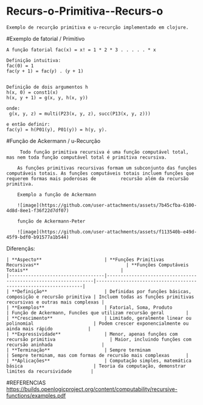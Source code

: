 # Recurs-o-Primitiva--Recurs-o

    Exemplo de recurção primitiva e u-recurção implementado em clojure.

#Exemplo de fatorial / Primitivo

    A função fatorial fac(x) = x! = 1 * 2 * 3 . . . . . * x

    Definição intuitiva:
    fac(0) = 1
    fac(𝑦 + 1) = fac(𝑦) . (𝑦 + 1)


    Definição de dois argumentos h
    h(x, 0) = const1(x)
    h(x, y + 1) = g(x, y, h(x, y))

    onde:
     g(x, y, z) = multi(P23(x, y, z), succ(P13(x, y, z))) 

    e então definir:
    fac(y) = h(P01(y), P01(y)) = h(y, y).

#Função de Ackermann / u-Recurção

         Todo função primitiva recursiva é uma função computável total, mas nem toda função computável total é primitiva recursiva.
  
        As funções primitivas recursivas formam um subconjunto das funções computáveis totais. As funções computáveis totais incluem funções que requerem formas mais poderosas de         recursão além da recursão primitiva.

        Exemplo a função de Ackermann

        ![image](https://github.com/user-attachments/assets/7b45cfba-6100-4d8d-8ee1-f36f22d7df07)

        função de Ackermann-Peter

        ![image](https://github.com/user-attachments/assets/f113540b-e49d-45f9-bdf0-b91577a1b544)

Diferençãs:
  
    | **Aspecto**                       | **Funções Primitivas Recursivas**                                | **Funções Computáveis Totais**                                  |
    |-----------------------------------|-----------------------------------------------------------------|-----------------------------------------------------------------|
    | **Definição**                     | Definidas por funções básicas, composição e recursão primitiva | Incluem todas as funções primitivas recursivas e outras mais complexas |
    | **Exemplos**                      | Fatorial, Soma, Produto                                        | Função de Ackermann, Funcões que utilizam recursão geral        |
    | **Crescimento**                   | Limitado, geralmente linear ou polinomial                      | Podem crescer exponencialmente ou ainda mais rápido             |
    | **Expressividade**                | Menor, apenas funções com recursão primitiva                    | Maior, incluindo funções com recursão aninhada                  |
    | **Terminação**                    | Sempre terminam                                                | Sempre terminam, mas com formas de recursão mais complexas      |
    | **Aplicações**                    | Computação simples, matemática básica                          | Teoria da computação, demonstrar limites da recursividade       |
  
#REFERENCIAS
        https://builds.openlogicproject.org/content/computability/recursive-functions/examples.pdf
        
